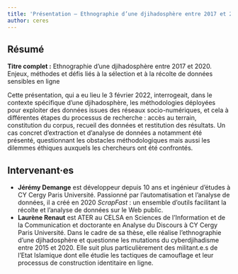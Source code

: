 ```yaml
---
title: 'Présentation — Ethnographie d’une djihadosphère entre 2017 et 2020'
author: ceres
---
```


## Résumé

**Titre complet :** Ethnographie d’une djihadosphère entre 2017 et 2020. Enjeux, méthodes et défis liés à la sélection et à la récolte de données sensibles en ligne

Cette présentation, qui a eu lieu le 3 février 2022, interrogeait, dans le contexte spécifique d’une djihadosphère, les méthodologies déployées pour exploiter des données issues des réseaux socio-numériques, et cela à différentes étapes du processus de recherche : accès au terrain, constitution du corpus, recueil des données et restitution des résultats. Un cas concret d’extraction et d’analyse de données a notamment été présenté, questionnant les obstacles méthodologiques mais aussi les dilemmes éthiques auxquels les chercheurs ont été confrontés.

## Intervenant·es

- **Jérémy Demange** est développeur depuis 10 ans et ingénieur d’études à CY Cergy Paris Université. Passionné par l’automatisation et l’analyse de données, il a créé en 2020 *ScrapFast* : un ensemble d’outils facilitant la récolte et l’analyse de données sur le Web public.
- **Laurène Renaut** est ATER au CELSA en Sciences de l’Information et de la Communication et doctorante en Analyse du Discours à CY Cergy Paris Université. Dans le cadre de sa thèse, elle réalise l’ethnographie d’une djihadosphère et questionne les mutations du cyberdjihadisme entre 2015 et 2020. Elle suit plus particulièrement des militant.e.s de l’Etat Islamique dont elle étudie les tactiques de camouflage et leur processus de construction identitaire en ligne.